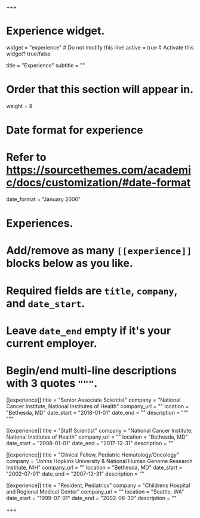 +++
# Experience widget.
widget = "experience"  # Do not modify this line!
active = true  # Activate this widget? true/false

title = "Experience"
subtitle = ""

# Order that this section will appear in.
weight = 8

# Date format for experience
#   Refer to https://sourcethemes.com/academic/docs/customization/#date-format
date_format = "January 2006"

# Experiences.
#   Add/remove as many `[[experience]]` blocks below as you like.
#   Required fields are `title`, `company`, and `date_start`.
#   Leave `date_end` empty if it's your current employer.
#   Begin/end multi-line descriptions with 3 quotes `"""`.
[[experience]]
  title = "Senior Associate Scientist"
  company = "National Cancer Institute, National Institutes of Health"
  company_url = ""
  location = "Bethesda, MD"
  date_start = "2018-01-01"
  date_end = ""
  description = """
  """

[[experience]]
  title = "Staff Scientist"
  company = "National Cancer Institute, National Institutes of Health"
  company_url = ""
  location = "Bethesda, MD"
  date_start = "2008-01-01"
  date_end = "2017-12-31"
  description = ""

[[experience]]
  title = "Clinical Fellow, Pediatric Hematology/Oncology"
  company = "Johns Hopkins University & National Human Genome Research Institute, NIH"
  company_url = ""
  location = "Bethesda, MD"
  date_start = "2002-07-01"
  date_end = "2007-12-31"
  description = ""

[[experience]]
  title = "Resident, Pediatrics"
  company = "Childrens Hospital and Regional Medical Center"
  company_url = ""
  location = "Seattle, WA"
  date_start = "1999-07-01"
  date_end = "2002-06-30"
  description = ""

+++
